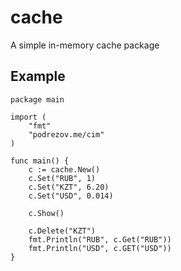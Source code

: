 # cache
A simple in-memory cache package

## Example
```
package main

import (
	"fmt"
	"podrezov.me/cim"
)

func main() {
	c := cache.New()
	c.Set("RUB", 1)
	c.Set("KZT", 6.20)
	c.Set("USD", 0.014)
	
    c.Show()

    c.Delete("KZT")
    fmt.Println("RUB", c.Get("RUB"))
    fmt.Println("USD", c.GET("USD"))
}
```